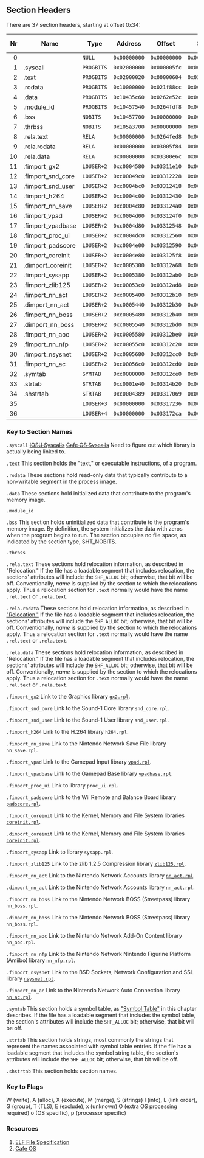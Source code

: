 ## Section Headers

There are 37 section headers, starting at offset 0x34:

| Nr | Name | Type | Address | Offset | Size | Entry Size | Flags | Link | Info | Address Align |
|---:|------|------|---------|--------|------|------------|------:|-----:|-----:|--------------:|
|  0 |                   | `NULL`     | `0x00000000` | `0x00000000` | `0x00000000` | `0x00` |       |  `0` |       `0` |   `0` |
|  1 | .syscall          | `PROGBITS` | `0x02000000` | `0x000005fc` | `0x00000008` | `0x00` |  `AX` |  `0` |       `0` |  `32` |
|  2 | .text             | `PROGBITS` | `0x02000020` | `0x00000604` | `0x021f82c8` | `0x00` |  `AX` |  `0` |       `0` |  `32` |
|  3 | .rodata           | `PROGBITS` | `0x10000000` | `0x021f88cc` | `0x00435c60` | `0x00` |  `WA` |  `0` |       `0` |  `32` |
|  4 | .data             | `PROGBITS` | `0x10435c60` | `0x0262e52c` | `0x000218cc` | `0x00` |  `WA` |  `0` |       `0` |  `32` |
|  5 | .module_id        | `PROGBITS` | `0x10457540` | `0x0264fdf8` | `0x000000e0` | `0x00` |  `WA` |  `0` |       `0` |  `32` |
|  6 | .bss              | `NOBITS`   | `0x10457700` | `0x00000000` | `0x0014bfe1` | `0x00` |  `WA` |  `0` |       `0` | `256` |
|  7 | .thrbss           | `NOBITS`   | `0x105a3700` | `0x00000000` | `0x0000000c` | `0x00` | `WAo` |  `0` |       `0` |  `32` |
|  8 | .rela.text        | `RELA`     | `0x00000000` | `0x0264fed8` | `0x009b60ac` | `0x0c` |       | `32` |       `2` |   `4` |
|  9 | .rela.rodata      | `RELA`     | `0x00000000` | `0x03005f84` | `0x002faee8` | `0x0c` |       | `32` |       `3` |   `4` |
| 10 | .rela.data        | `RELA`     | `0x00000000` | `0x03300e6c` | `0x00010fa4` | `0x0c` |       | `32` |       `4` |   `4` |
| 11 | .fimport_gx2      | `LOUSER+2` | `0xc0004580` | `0x03311e10` | `0x00000418` | `0x00` |  `AX` |  `0` |       `0` |   `4` |
| 12 | .fimport_snd_core | `LOUSER+2` | `0xc00049c0` | `0x03312228` | `0x000001f0` | `0x00` |  `AX` |  `0` |       `0` |   `4` |
| 13 | .fimport_snd_user | `LOUSER+2` | `0xc0004bc0` | `0x03312418` | `0x00000018` | `0x00` |  `AX` |  `0` |       `0` |   `4` |
| 14 | .fimport_h264     | `LOUSER+2` | `0xc0004c00` | `0x03312430` | `0x00000070` | `0x00` |  `AX` |  `0` |       `0` |   `4` |
| 15 | .fimport_nn_save  | `LOUSER+2` | `0xc0004c80` | `0x033124a0` | `0x00000050` | `0x00` |  `AX` |  `0` |       `0` |   `4` |
| 16 | .fimport_vpad     | `LOUSER+2` | `0xc0004d00` | `0x033124f0` | `0x00000058` | `0x00` |  `AX` |  `0` |       `0` |   `4` |
| 17 | .fimport_vpadbase | `LOUSER+2` | `0xc0004d80` | `0x03312548` | `0x00000018` | `0x00` |  `AX` |  `0` |       `0` |   `4` |
| 18 | .fimport_proc_ui  | `LOUSER+2` | `0xc0004dc0` | `0x03312560` | `0x00000030` | `0x00` |  `AX` |  `0` |       `0` |   `4` |
| 19 | .fimport_padscore | `LOUSER+2` | `0xc0004e00` | `0x03312590` | `0x00000068` | `0x00` |  `AX` |  `0` |       `0` |   `4` |
| 20 | .fimport_coreinit | `LOUSER+2` | `0xc0004e80` | `0x033125f8` | `0x00000470` | `0x00` |  `AX` |  `0` |       `0` |   `4` |
| 21 | .dimport_coreinit | `LOUSER+2` | `0xc0005300` | `0x03312a68` | `0x00000048` | `0x00` |   `A` |  `0` |       `0` |   `4` |
| 22 | .fimport_sysapp   | `LOUSER+2` | `0xc0005380` | `0x03312ab0` | `0x00000028` | `0x00` |  `AX` |  `0` |       `0` |   `4` |
| 23 | .fimport_zlib125  | `LOUSER+2` | `0xc00053c0` | `0x03312ad8` | `0x00000038` | `0x00` |  `AX` |  `0` |       `0` |   `4` |
| 24 | .fimport_nn_act   | `LOUSER+2` | `0xc0005400` | `0x03312b10` | `0x00000020` | `0x00` |  `AX` |  `0` |       `0` |   `4` |
| 25 | .dimport_nn_act   | `LOUSER+2` | `0xc0005440` | `0x03312b30` | `0x00000010` | `0x00` |   `A` |  `0` |       `0` |   `4` |
| 26 | .fimport_nn_boss  | `LOUSER+2` | `0xc0005480` | `0x03312b40` | `0x00000090` | `0x00` |  `AX` |  `0` |       `0` |   `4` |
| 27 | .dimport_nn_boss  | `LOUSER+2` | `0xc0005540` | `0x03312bd0` | `0x00000010` | `0x00` |   `A` |  `0` |       `0` |   `4` |
| 28 | .fimport_nn_aoc   | `LOUSER+2` | `0xc0005580` | `0x03312be0` | `0x00000040` | `0x00` |  `AX` |  `0` |       `0` |   `4` |
| 29 | .fimport_nn_nfp   | `LOUSER+2` | `0xc00055c0` | `0x03312c20` | `0x000000a0` | `0x00` |  `AX` |  `0` |       `0` |   `4` |
| 30 | .fimport_nsysnet  | `LOUSER+2` | `0xc0005680` | `0x03312cc0` | `0x00000010` | `0x00` |  `AX` |  `0` |       `0` |   `4` |
| 31 | .fimport_nn_ac    | `LOUSER+2` | `0xc00056c0` | `0x03312cd0` | `0x00000010` | `0x00` |  `AX` |  `0` |       `0` |   `4` |
| 32 | .symtab           | `SYMTAB`   | `0xc0000000` | `0x03312ce0` | `0x00001e40` | `0x10` |   `A` | `33` | `1097776` |   `4` |
| 33 | .strtab           | `STRTAB`   | `0xc0001e40` | `0x03314b20` | `0x00002549` | `0x00` |   `A` |  `0` |       `0` |   `1` |
| 34 | .shstrtab         | `STRTAB`   | `0xc0004389` | `0x03317069` | `0x000001cd` | `0x00` |   `A` |  `0` |       `0` |   `1` |
| 35 |                   | `LOUSER+3` | `0x00000000` | `0x03317236` | `0x00000094` | `0x04` |       |  `0` |       `0` |   `4` |
| 36 |                   | `LOUSER+4` | `0x00000000` | `0x033172ca` | `0x000000dd` | `0x00` |       |  `0` |       `0` |   `4` |

### Key to Section Names

`.syscall`
~~[IOSU Syscalls](http://wiiubrew.org/wiki/IOSU_Syscalls)~~
~~[Cafe OS Syscalls](http://wiiubrew.org/wiki/Cafe_OS_Syscalls)~~
Need to figure out which library is actually being linked to.

`.text`
This section holds the "text," or executable instructions, of a program.

`.rodata`
These sections hold read-only data that typically contribute to a non-writable segment in the process image.

`.data`
These sections hold initialized data that contribute to the program's memory image.

`.module_id`

`.bss`
This section holds uninitialized data that contribute to the program's memory image. By definition, the system initializes the data with zeros when the program begins to run. The section occupies no file space, as indicated by the section type, SHT_NOBITS.

`.thrbss`

`.rela.text`
These sections hold relocation information, as described in "Relocation." If the file has a loadable segment that includes relocation, the sections' attributes will include the `SHF_ALLOC` bit; otherwise, that bit will be off. Conventionally, _name_ is supplied by the section to which the relocations apply. Thus a relocation section for `.text` normally would have the name `.rel.text` or `.rela.text`.

`.rela.rodata`
These sections hold relocation information, as described in ["Relocation."](https://refspecs.linuxfoundation.org/elf/gabi4+/ch4.reloc.html) If the file has a loadable segment that includes relocation, the sections' attributes will include the `SHF_ALLOC` bit; otherwise, that bit will be off. Conventionally, _name_ is supplied by the section to which the relocations apply. Thus a relocation section for `.text` normally would have the name `.rel.text` or `.rela.text`.

`.rela.data`
These sections hold relocation information, as described in "Relocation." If the file has a loadable segment that includes relocation, the sections' attributes will include the `SHF_ALLOC` bit; otherwise, that bit will be off. Conventionally, _name_ is supplied by the section to which the relocations apply. Thus a relocation section for `.text` normally would have the name `.rel.text` or `.rela.text`.

`.fimport_gx2`
Link to the Graphics library [`gx2.rpl`](http://wiiubrew.org/wiki/Gx2.rpl).

`.fimport_snd_core`
Link to the Sound-1 Core library `snd_core.rpl`.

`.fimport_snd_user`
Link to the Sound-1 User library `snd_user.rpl`.

`.fimport_h264`
Link to the H.264 library `h264.rpl`.

`.fimport_nn_save`
Link to the Nintendo Network Save File library `nn_save.rpl`.

`.fimport_vpad`
Link to the Gamepad Input library [`vpad.rpl`](http://wiiubrew.org/wiki/Vpad.rpl).

`.fimport_vpadbase`
Link to the Gamepad Base library [`vpadbase.rpl`](http://wiiubrew.org/wiki/Vpadbase.rpl).

`.fimport_proc_ui`
Link to library `proc_ui.rpl`.

`.fimport_padscore`
Link to the Wii Remote and Balance Board library [`padscore.rpl`](http://wiiubrew.org/wiki/Padscore.rpl).

`.fimport_coreinit`
Link to the Kernel, Memory and File System libraries [`coreinit.rpl`](http://wiiubrew.org/wiki/Coreinit.rpl).

`.dimport_coreinit`
Link to the Kernel, Memory and File System libraries [`coreinit.rpl`](http://wiiubrew.org/wiki/Coreinit.rpl).

`.fimport_sysapp`
Link to library `sysapp.rpl`.

`.fimport_zlib125`
Link to the zlib 1.2.5 Compression library [`zlib125.rpl`](https://github.com/madler/zlib/tree/9712272c78b9d9c93746d9c8e156a3728c65ca72).

`.fimport_nn_act`
Link to the Nintendo Network Accounts library [`nn_act.rpl`](http://wiiubrew.org/wiki/Nn_act.rpl).

`.dimport_nn_act`
Link to the Nintendo Network Accounts library [`nn_act.rpl`](http://wiiubrew.org/wiki/Nn_act.rpl).

`.fimport_nn_boss`
Link to the Nintendo Network BOSS (Streetpass) library `nn_boss.rpl`.

`.dimport_nn_boss`
Link to the Nintendo Network BOSS (Streetpass) library `nn_boss.rpl`.

`.fimport_nn_aoc`
Link to the Nintendo Network Add-On Content library `nn_aoc.rpl`.

`.fimport_nn_nfp`
Link to the Nintendo Network Nintendo Figurine Platform (Amiibo) library [`nn_nfp.rpl`](http://wiiubrew.org/wiki/Nn_nfp.rpl).

`.fimport_nsysnet`
Link to the BSD Sockets, Network Configuration and SSL library [`nsysnet.rpl`](http://wiiubrew.org/wiki/Nsysnet.rpl).

`.fimport_nn_ac`
Link to the Nintendo Network Auto Connection library [`nn_ac.rpl`](http://wiiubrew.org/wiki/Nn_ac.rpl).

`.symtab`
This section holds a symbol table, as ["Symbol Table"](https://refspecs.linuxfoundation.org/elf/gabi4+/ch4.symtab.html) in this chapter describes. If the file has a loadable segment that includes the symbol table, the section's attributes will include the `SHF_ALLOC` bit; otherwise, that bit will be off.

`.strtab`
This section holds strings, most commonly the strings that represent the names associated with symbol table entries. If the file has a loadable segment that includes the symbol string table, the section's attributes will include the `SHF_ALLOC` bit; otherwise, that bit will be off.

`.shstrtab`
This section holds section names.

### Key to Flags
  W (write), A (alloc), X (execute), M (merge), S (strings)
  I (info), L (link order), G (group), T (TLS), E (exclude), x (unknown)
  O (extra OS processing required) o (OS specific), p (processor specific)

### Resources
1. [ELF File Specification](https://refspecs.linuxfoundation.org/elf/gabi4+/ch4.eheader.html)
2. [Cafe OS](http://wiiubrew.org/wiki/Cafe_OS)